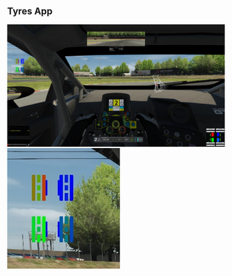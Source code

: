 ## Tyres App

![Tyres](https://github.com/styinx/ACLIB/blob/master/stuff/images/tyres.jpg 'Tyres App')
![Tyres detail](https://github.com/styinx/ACLIB/blob/master/stuff/images/tyres_detail.jpg 'Tyres Detail')
